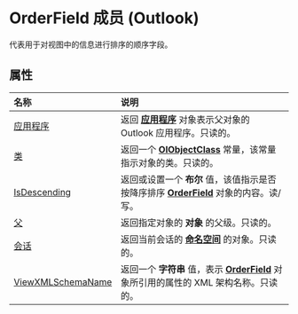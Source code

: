 
# OrderField 成员 (Outlook)


代表用于对视图中的信息进行排序的顺序字段。


## 属性



|**名称**|**说明**|
|:-----|:-----|
|[应用程序](31a9f88f-0dbe-b5b9-10fa-80eb6aff59fc.md)|返回 **[应用程序](797003e7-ecd1-eccb-eaaf-32d6ddde8348.md)** 对象表示父对象的 Outlook 应用程序。只读的。|
|[类](c358b625-6e96-84dc-c4c3-5a5cc96577ad.md)|返回一个 **[OlObjectClass](33d724b3-df3c-2a7f-a80f-93b66d96f588.md)** 常量，该常量指示对象的类。只读的。|
|[IsDescending](941f7144-748a-7b57-35f1-3e29077b926d.md)|返回或设置一个 **布尔** 值，该值指示是否按降序排序 **[OrderField](4ae32270-bde9-3178-bca3-f8d145779d3d.md)** 对象的内容。读/写。|
|[父](38a323b9-49ed-bff4-3437-37b9784c3276.md)|返回指定对象的 **对象** 的父级。只读的。|
|[会话](af14c535-9588-0e3a-b9ff-8a4c46d0fc25.md)|返回当前会话的 **[命名空间](f0dcaa19-07f5-5d42-a3bf-2e42b7885644.md)** 的对象。只读的。|
|[ViewXMLSchemaName](a88c22ff-3d30-a4f2-87f6-6c32c1c2acb7.md)|返回一个 **字符串** 值，表示 **[OrderField](4ae32270-bde9-3178-bca3-f8d145779d3d.md)** 对象所引用的属性的 XML 架构名称。只读的。|
